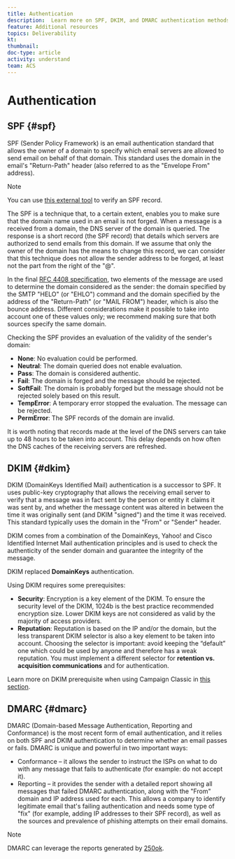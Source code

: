 ```yaml
---
title: Authentication
description:  Learn more on SPF, DKIM, and DMARC authentication methods.
feature: Additional resources
topics: Deliverability
kt: 
thumbnail: 
doc-type: article
activity: understand
team: ACS
---
```


# Authentication

## SPF {#spf}

SPF (Sender Policy Framework) is an email authentication standard that allows the owner of a domain to specify which email servers are allowed to send email on behalf of that domain. This standard uses the domain in the email's "Return-Path" header (also referred to as the "Envelope From" address).

>[!NOTE]
>
>You can use [this external tool](https://www.kitterman.com/spf/validate.html) to verify an SPF record.

The SPF is a technique that, to a certain extent, enables you to make sure that the domain name used in an email is not forged. When a message is a received from a domain, the DNS server of the domain is queried. The response is a short record (the SPF record) that details which servers are authorized to send emails from this domain. If we assume that only the owner of the domain has the means to change this record, we can consider that this technique does not allow the sender address to be forged, at least not the part from the right of the "@".

In the final [RFC 4408 specification](https://www.rfc-editor.org/info/rfc4408), two elements of the message are used to determine the domain considered as the sender: the domain specified by the SMTP "HELO" (or "EHLO") command and the domain specified by the address of the "Return-Path" (or "MAIL FROM") header, which is also the bounce address. Different considerations make it possible to take into account one of these values only; we recommend making sure that both sources specify the same domain.

Checking the SPF provides an evaluation of the validity of the sender's domain:

* **None**: No evaluation could be performed.
* **Neutral**: The domain queried does not enable evaluation.
* **Pass**: The domain is considered authentic.
* **Fail**: The domain is forged and the message should be rejected.
* **SoftFail**: The domain is probably forged but the message should not be rejected solely based on this result.
* **TempError**: A temporary error stopped the evaluation. The message can be rejected.
* **PermError**: The SPF records of the domain are invalid.

It is worth noting that records made at the level of the DNS servers can take up to 48 hours to be taken into account. This delay depends on how often the DNS caches of the receiving servers are refreshed.

## DKIM {#dkim}

DKIM (DomainKeys Identified Mail) authentication is a successor to SPF. It uses public-key cryptography that allows the receiving email server to verify that a message was in fact sent by the person or entity it claims it was sent by, and whether the message content was altered in between the time it was originally sent (and DKIM "signed") and the time it was received. This standard typically uses the domain in the "From" or "Sender" header.

DKIM comes from a combination of the DomainKeys, Yahoo! and Cisco Identified Internet Mail authentication principles and is used to check the authenticity of the sender domain and guarantee the integrity of the message.

DKIM replaced **DomainKeys** authentication.

Using DKIM requires some prerequisites:

* **Security**: Encryption is a key element of the DKIM. To ensure the security level of the DKIM, 1024b is the best practice recommended encryption size. Lower DKIM keys are not considered as valid by the majority of access providers.
* **Reputation**: Reputation is based on the IP and/or the domain, but the less transparent DKIM selector is also a key element to be taken into account. Choosing the selector is important: avoid keeping the “default” one which could be used by anyone and therefore has a weak reputation. You must implement a different selector for **retention vs. acquisition communications** and for authentication.

Learn more on DKIM prerequisite when using Campaign Classic in [this section](/help/putting-it-in-practice/acc-technical-recommendations.md#dkim-acc).

## DMARC {#dmarc}

DMARC (Domain-based Message Authentication, Reporting and Conformance) is the most recent form of email authentication, and it relies on both SPF and DKIM authentication to determine whether an email passes or fails. DMARC is unique and powerful in two important ways:

* Conformance – it allows the sender to instruct the ISPs on what to do with any message that fails to authenticate (for example: do not accept it).
* Reporting – it provides the sender with a detailed report showing all messages that failed DMARC authentication, along with the "From" domain and IP address used for each. This allows a company to identify legitimate email that's failing authentication and needs some type of "fix" (for example, adding IP addresses to their SPF record), as well as the sources and prevalence of phishing attempts on their email domains.

>[!NOTE]
>
>DMARC can leverage the reports generated by [250ok](https://250ok.com/).
